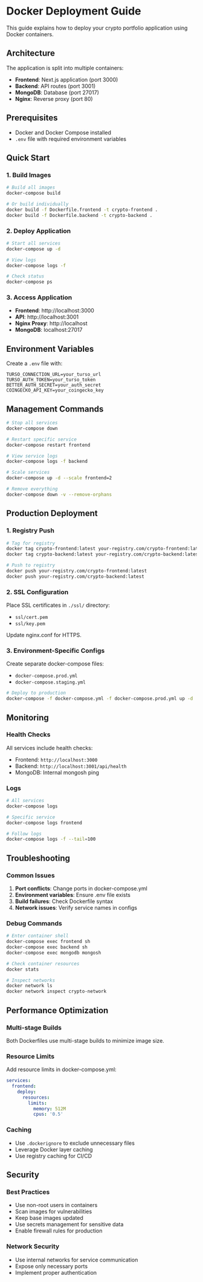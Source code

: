 # Docker Deployment Guide

This guide explains how to deploy your crypto portfolio application using Docker containers.

## Architecture

The application is split into multiple containers:
- **Frontend**: Next.js application (port 3000)
- **Backend**: API routes (port 3001) 
- **MongoDB**: Database (port 27017)
- **Nginx**: Reverse proxy (port 80)

## Prerequisites

- Docker and Docker Compose installed
- `.env` file with required environment variables

## Quick Start

### 1. Build Images

```bash
# Build all images
docker-compose build

# Or build individually
docker build -f Dockerfile.frontend -t crypto-frontend .
docker build -f Dockerfile.backend -t crypto-backend .
```

### 2. Deploy Application

```bash
# Start all services
docker-compose up -d

# View logs
docker-compose logs -f

# Check status
docker-compose ps
```

### 3. Access Application

- **Frontend**: http://localhost:3000
- **API**: http://localhost:3001
- **Nginx Proxy**: http://localhost
- **MongoDB**: localhost:27017

## Environment Variables

Create a `.env` file with:

```env
TURSO_CONNECTION_URL=your_turso_url
TURSO_AUTH_TOKEN=your_turso_token
BETTER_AUTH_SECRET=your_auth_secret
COINGECKO_API_KEY=your_coingecko_key
```

## Management Commands

```bash
# Stop all services
docker-compose down

# Restart specific service
docker-compose restart frontend

# View service logs
docker-compose logs -f backend

# Scale services
docker-compose up -d --scale frontend=2

# Remove everything
docker-compose down -v --remove-orphans
```

## Production Deployment

### 1. Registry Push

```bash
# Tag for registry
docker tag crypto-frontend:latest your-registry.com/crypto-frontend:latest
docker tag crypto-backend:latest your-registry.com/crypto-backend:latest

# Push to registry
docker push your-registry.com/crypto-frontend:latest
docker push your-registry.com/crypto-backend:latest
```

### 2. SSL Configuration

Place SSL certificates in `./ssl/` directory:
- `ssl/cert.pem`
- `ssl/key.pem`

Update nginx.conf for HTTPS.

### 3. Environment-Specific Configs

Create separate docker-compose files:
- `docker-compose.prod.yml`
- `docker-compose.staging.yml`

```bash
# Deploy to production
docker-compose -f docker-compose.yml -f docker-compose.prod.yml up -d
```

## Monitoring

### Health Checks

All services include health checks:
- Frontend: `http://localhost:3000`
- Backend: `http://localhost:3001/api/health`
- MongoDB: Internal mongosh ping

### Logs

```bash
# All services
docker-compose logs

# Specific service
docker-compose logs frontend

# Follow logs
docker-compose logs -f --tail=100
```

## Troubleshooting

### Common Issues

1. **Port conflicts**: Change ports in docker-compose.yml
2. **Environment variables**: Ensure .env file exists
3. **Build failures**: Check Dockerfile syntax
4. **Network issues**: Verify service names in configs

### Debug Commands

```bash
# Enter container shell
docker-compose exec frontend sh
docker-compose exec backend sh
docker-compose exec mongodb mongosh

# Check container resources
docker stats

# Inspect networks
docker network ls
docker network inspect crypto-network
```

## Performance Optimization

### Multi-stage Builds
Both Dockerfiles use multi-stage builds to minimize image size.

### Resource Limits
Add resource limits in docker-compose.yml:

```yaml
services:
  frontend:
    deploy:
      resources:
        limits:
          memory: 512M
          cpus: '0.5'
```

### Caching
- Use `.dockerignore` to exclude unnecessary files
- Leverage Docker layer caching
- Use registry caching for CI/CD

## Security

### Best Practices
- Use non-root users in containers
- Scan images for vulnerabilities
- Keep base images updated
- Use secrets management for sensitive data
- Enable firewall rules for production

### Network Security
- Use internal networks for service communication
- Expose only necessary ports
- Implement proper authentication